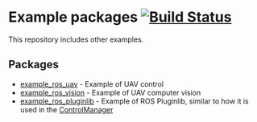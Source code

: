 # Example packages [![Build Status](https://travis-ci.com/ctu-mrs/example_ros_packages.svg?branch=master)](https://travis-ci.com/ctu-mrs/example_ros_packages)

This repository includes other examples.

## Packages

* [example_ros_uav](https://github.com/ctu-mrs/example_ros_uav) - Example of UAV control
* [example_ros_vision](https://github.com/ctu-mrs/example_ros_vision) - Example of UAV computer vision
* [example_ros_pluginlib](https://github.com/ctu-mrs/example_ros_pluginlib) - Example of ROS Pluginlib, similar to how it is used in the [ControlManager](https://github.com/ctu-mrs/mrs_uav_managers)

